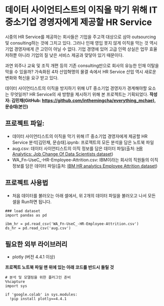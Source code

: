 # 데이터 사이언티스트의 이직을 막기 위해 IT 중소기업 경영자에게 제공할 HR Service

시중의 HR Service를 제공하는 회사들은 기업을 주고객 대상으로 삼아 outsourcing 및 consulting하는 것에 그치고 있다. 그러나 인재 영입 못지 않게 이직을 막는 것 역시 기업 경영자에게 큰 고민이 아닐 수 없다. 기업 경영에 있어 고급 인력 상실은 업무 효율 저하뿐 아니라 기업의 질 낮은 서비스 제공과 맞닿아 있기 때문이다.

과연 외주나 교육 및 조직 개편 등의 기존 consulting만으로 회사의 유능한 인재 이탈을 막을 수 있을까? 가속화된 4차 산업혁명의 물결 속에서 HR Service 산업 역시 새로운 변화와 혁신을 요구 받고 있다. 

데이터 사이언티스트의 이직을 방지하기 위해 UT 중소기업 경영자가 경계해야할 요소는 무엇일까?
HR Service의 새 방향을 제시하기 위해 본 프로젝트는 기획되었다.
**작성자: 김민채(GitHub: https://github.com/inthemingcha/everything_mchae), 문승태(본인)**

## 프로젝트 파일:
- 데이터 사이언티스트의 이직을 막기 위해 IT 중소기업 경영자에게 제공할 HR Service 분석[김민채, 문승태].ipynb: 프로젝트의 모든 분석을 담은 노트북 파일
- aug.csv: 데이터 사이언티스트의 이직 정보를 담은 데이터 파일(출처: [HR Analytics: Job Change Of Data Scientists dataset](https://www.kaggle.com/arashnic/hr-analytics-job-change-of-data-scientists))
- WA_Fn-UseC_-HR-Employee-Attrition.csv: IBM이라는 회사의 직원들의 이직 정보를 담은 데이터 파일(출처: [IBM HR analytics Employee Attrition dataset](https://www.kaggle.com/pavansubhasht/ibm-hr-analytics-attrition-dataset))

## 프로젝트 사용법
- 처음 데이터를 불러오는 아래 셀에서, 위 2개의 데이터 파일을 불러오고 나서 모든 셀을 Run하면 됩니다.

```
### load dataset
import pandas as pd

ibm_hr = pd.read_csv('WA_Fn-UseC_-HR-Employee-Attrition.csv')
ds_hr = pd.read_csv('aug.csv')
```

## 필요한 외부 라이브러리
- plotly (버전 4.4.1 이상)

**프로젝트 노트북 파일 맨 위에 있는 아래 코드를 반드시 돌릴 것**
```
# 분석 및 모델링을 위한 플러그인 준비
%%capture
import sys

if 'google.colab' in sys.modules:
  !pip install plotly==4.4.1
```

